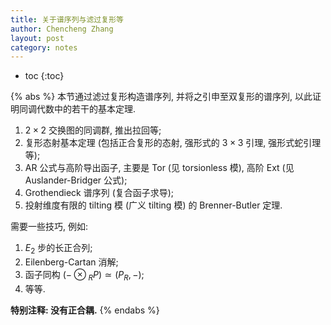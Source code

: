 ```yaml
---
title: 关于谱序列与滤过复形等
author: Chencheng Zhang
layout: post
category: notes
---
```


* toc
{:toc}

{% abs %}
本节通过滤过复形构造谱序列, 并将之引申至双复形的谱序列, 以此证明同调代数中的若干的基本定理.

1. $2 × 2$ 交换图的同调群, 推出拉回等;
2. 复形态射基本定理 (包括正合复形的态射, 强形式的 $3 × 3$ 引理, 强形式蛇引理等);
3. AR 公式与高阶导出函子, 主要是 $\mathrm{Tor}$ (见 torsionless 模), 高阶 $\mathrm{Ext}$ (见 Auslander-Bridger 公式);
4. Grothendieck 谱序列 (复合函子求导);
5. 投射维度有限的 tilting 模 (广义 tilting 模) 的 Brenner-Butler 定理.

需要一些技巧, 例如:

1. $E_2$ 步的长正合列;
2. Eilenberg-Cartan 消解;
3. 函子同构 $(- ⊗{}_R P) ≃ (P_R, -)$;
4. 等等.

<b>特别注释: 没有正合耦.</b>
{% endabs %}
